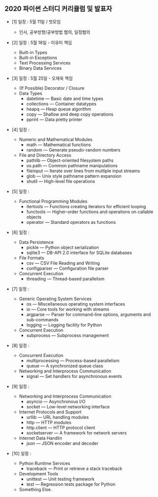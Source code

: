 ## 2020 파이썬 스터디 커리큘럼 및 발표자 
  * [1] 일정 : 5월 11일 / 첫모임
    * 인사, 공부방향/공부방법 협의, 일정협의

  * [2] 일정 : 5월 18일 - 이유미 책임
    * Built-in Types 
    * Built-in Exceptions
    * Text Processing Services
    * Binary Data Services

  * [3] 일정 : 5월 25일 - 오재욱 책임 
    * (If Possible) Decorator / Closure
    * Data Types
      * datetime — Basic date and time types
      * collections — Container datatypes
      * heapq — Heap queue algorithm
      * copy — Shallow and deep copy operations
      * pprint — Data pretty printer

  * [4] 일정 : 
    * Numeric and Mathematical Modules
      * math — Mathematical functions
      * random — Generate pseudo-random numbers
    * File and Directory Access
      * pathlib — Object-oriented filesystem paths
      * os.path — Common pathname manipulations
      * fileinput — Iterate over lines from multiple input streams
      * glob — Unix style pathname pattern expansion
      * shutil — High-level file operations
  
  * [5] 일정 : 
    * Functional Programming Modules
      * itertools — Functions creating iterators for efficient looping
      * functools — Higher-order functions and operations on callable objects
      * operator — Standard operators as functions

  * [6] 일정 :
    * Data Persistence
      * pickle — Python object serialization
      * sqlite3 — DB-API 2.0 interface for SQLite databases
    * File Formats
      * csv — CSV File Reading and Writing
      * configparser — Configuration file parser
    * Concurrent Execution
      * threading — Thread-based parallelism

  * [7] 일정 : 
    * Generic Operating System Services
      * os — Miscellaneous operating system interfaces
      * io — Core tools for working with streams
      * argparse — Parser for command-line options, arguments and sub-commands
      * logging — Logging facility for Python
    * Concurrent Execution
      * subprocess — Subprocess management
  
  * [8] 일정 : 
    * Concurrent Execution
      * multiprocessing — Process-based parallelism
      * queue — A synchronized queue class
    * Networking and Interprocess Communication
      * signal — Set handlers for asynchronous events

  * [9] 일정 : 
    * Networking and Interprocess Communication
      * asyncio — Asynchronous I/O
      * socket — Low-level networking interface
    * Internet Protocols and Support
      * urllib — URL handling modules
      * http — HTTP modules
      * http.client — HTTP protocol client
      * socketserver — A framework for network servers
    * Internet Data Handlin
      * json — JSON encoder and decoder
  
  * [10] 일정 :
    * Python Runtime Services
      * traceback — Print or retrieve a stack traceback
    * Development Tools
      * unittest — Unit testing framework
      * test — Regression tests package for Python
    * Something Else.
